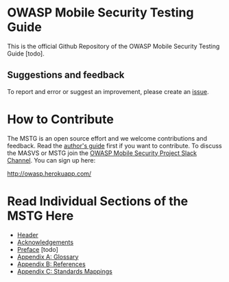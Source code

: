 # OWASP Mobile Security Testing Guide

This is the official Github Repository of the OWASP Mobile Security Testing Guide [todo].

## Suggestions and feedback

To report and error or suggest an improvement, please create an [issue](https://github.com/b-mueller/owasp-mstg/issues).

# How to Contribute

The MSTG is an open source effort and we welcome contributions and feedback. Read the [author's guide](https://github.com/b-mueller/owasp-mstg/blob/master/authors_guide.md) first if you want to contribute. To discuss the MASVS or MSTG join the [OWASP Mobile Security Project Slack Channel](https//owasp.slack.com/messages/project-mobile_omtg/details/). You can sign up here:
 
http://owasp.herokuapp.com/

# Read Individual Sections of the MSTG Here

* [Header](Document/0x00-Header.md)
* [Acknowledgements](Document/0x01-Acknowledgements.md)
* [Preface](Document/0x02-Preface.md)
[todo]
* [Appendix A: Glossary](Document/0x90-Appendix-A_Glossary.md)
* [Appendix B: References](Document/0x91-Appendix-B_References.md)
* [Appendix C: Standards Mappings](Document/0x92-Appendix-C_Standards_Mappings.md)

